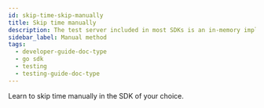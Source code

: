 ```yaml
---
id: skip-time-skip-manually
title: Skip time manually
description: The test server included in most SDKs is an in-memory implementation of Temporal Server that supports skipping time.
sidebar_label: Manual method
tags:
  - developer-guide-doc-type
  - go sdk
  - testing
  - testing-guide-doc-type
---
```


Learn to skip time manually in the SDK of your choice.
